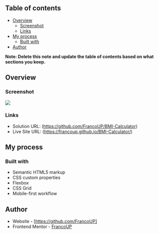 ## Table of contents

- [Overview](#overview)
  - [Screenshot](#screenshot)
  - [Links](#links)
- [My process](#my-process)
  - [Built with](#built-with)
- [Author](#author)

**Note: Delete this note and update the table of contents based on what sections you keep.**

## Overview

### Screenshot

![](./assets/images/Screenshot%202023-07-03%20at%2010-10-23%20Frontend%20Mentor%20Body%20Mass%20Index%20Calculator.png)

### Links

- Solution URL: (https://github.com/FrancoUP/BMI-Calculator)
- Live Site URL: (https://francoup.github.io/BMI-Calculator/)

## My process

### Built with

- Semantic HTML5 markup
- CSS custom properties
- Flexbox
- CSS Grid
- Mobile-first workflow

## Author

- Website - [https://github.com/FrancoUP]
- Frontend Mentor - [FrancoUP](https://www.frontendmentor.io/profile/FrancoUP)
